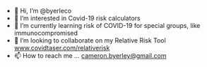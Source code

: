 - 👋 Hi, I’m @byerleco
- 👀 I’m interested in Covid-19 risk calculators
- 🌱 I’m currently learning risk of COVID-19 for special groups, like immunocompromised
- 💞️ I’m looking to collaborate on my Relative Risk Tool www.covidtaser.com/relativerisk
- 📫 How to reach me ... cameron.byerley@gmail.com

<!---
byerleco/byerleco is a ✨ special ✨ repository because its `README.md` (this file) appears on your GitHub profile.
You can click the Preview link to take a look at your changes.
--->
